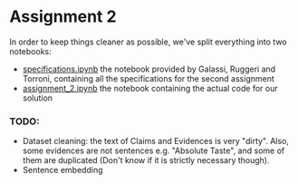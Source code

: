 # Assignment 2

In order to keep things cleaner as possible, we've split everything into two notebooks:
* [specifications.ipynb](https://github.com/valentinaboriano/Natural-Language-Processing/blob/main/Assignments/Assignment_2/Assignment_2.ipynb) the notebook provided by Galassi, Ruggeri and Torroni, containing all the specifications for the second assignment
* [assignment_2.ipynb](https://github.com/valentinaboriano/Natural-Language-Processing/blob/main/Assignments/Assignment_2/specifications.ipynbg) the notebook containing the actual code for our solution

### TODO:

* Dataset cleaning: the text of Claims and Evidences is very "dirty". Also, some evidences are not sentences e.g. "Absolute Taste", and some of them are duplicated (Don't know if it is strictly necessary though).
* Sentence embedding
